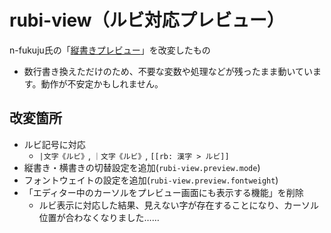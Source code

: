 # rubi-view（ルビ対応プレビュー）

n-fukuju氏の「[縦書きプレビュー](https://marketplace.visualstudio.com/items?itemName=n-fukuju.vertical-writing)」を改変したもの
- 数行書き換えただけのため、不要な変数や処理などが残ったまま動いています。動作が不安定かもしれません。


## 改変箇所
- ルビ記号に対応
    - `|文字《ルビ》`, `｜文字《ルビ》`, `[[rb: 漢字 > ルビ]]`
- 縦書き・横書きの切替設定を追加(`rubi-view.preview.mode`)
- フォントウェイトの設定を追加(`rubi-view.preview.fontweight`)
- 「エディター中のカーソルをプレビュー画面にも表示する機能」を削除
    - ルビ表示に対応した結果、見えない字が存在することになり、カーソル位置が合わなくなりました……